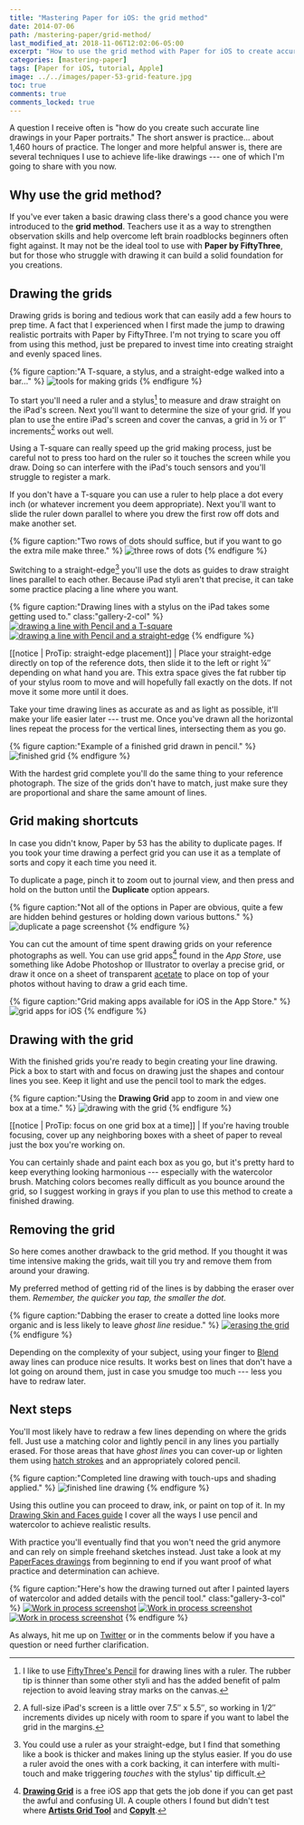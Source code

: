 ```yaml
---
title: "Mastering Paper for iOS: the grid method"
date: 2014-07-06
path: /mastering-paper/grid-method/
last_modified_at: 2018-11-06T12:02:06-05:00
excerpt: "How to use the grid method with Paper for iOS to create accurate line drawings and improve your work."
categories: [mastering-paper]
tags: [Paper for iOS, tutorial, Apple]
image: ../../images/paper-53-grid-feature.jpg
toc: true
comments: true
comments_locked: true
---
```


A question I receive often is "how do you create such accurate line drawings in your Paper portraits." The short answer is practice... about 1,460 hours of practice. The longer and more helpful answer is, there are several techniques I use to achieve life-like drawings --- one of which I'm going to share with you now.

## Why use the grid method?

If you've ever taken a basic drawing class there's a good chance you were introduced to the **grid method**. Teachers use it as a way to strengthen observation skills and help overcome left brain roadblocks beginners often fight against. It may not be the ideal tool to use with **Paper by FiftyThree**, but for those who struggle with drawing it can build a solid foundation for you creations.

## Drawing the grids

Drawing grids is boring and tedious work that can easily add a few hours to prep time. A fact that I experienced when I first made the jump to drawing realistic portraits with Paper by FiftyThree. I'm not trying to scare you off from using this method, just be prepared to invest time into creating straight and evenly spaced lines. 

{% figure caption:"A T-square, a stylus, and a straight-edge walked into a bar..." %}
![tools for making grids](../../images/paper-53-grid-tools.jpg)
{% endfigure %}

To start you'll need a ruler and a stylus[^pencil] to measure and draw straight on the iPad's screen. Next you'll want to determine the size of your grid. If you plan to use the entire iPad's screen and cover the canvas, a grid in ½ or 1″ increments[^increments] works out well.

[^pencil]: I like to use [FiftyThree's Pencil](http://www.amazon.com/gp/product/B00JP12300/ref=as_li_tl?ie=UTF8&camp=1789&creative=390957&creativeASIN=B00JP12300&linkCode=as2&tag=mademist-20&linkId=UNODSZKNUHXZJBE4) for drawing lines with a ruler. The rubber tip is thinner than some other styli and has the added benefit of palm rejection to avoid leaving stray marks on the canvas.

[^straightedge]: You could use a ruler as your straight-edge, but I find that something like a book is thicker and makes lining up the stylus easier. If you do use a ruler avoid the ones with a cork backing, it can interfere with multi-touch and make triggering *touches* with the stylus' tip difficult.

[^increments]: A full-size iPad's screen is a little over 7.5″ x 5.5″, so working in 1/2″ increments divides up nicely with room to spare if you want to label the grid in the margins.

Using a T-square can really speed up the grid making process, just be careful not to press too hard on the ruler so it touches the screen while you draw. Doing so can interfere with the iPad's touch sensors and you'll struggle to register a mark.

If you don't have a T-square you can use a ruler to help place a dot every inch (or whatever increment you deem appropriate). Next you'll want to slide the ruler down parallel to where you drew the first row off dots and make another set.

{% figure caption:"Two rows of dots should suffice, but if you want to go the extra mile make three." %}
![three rows of dots](../../images/paper-53-grid-dots.jpg)
{% endfigure %}

Switching to a straight-edge[^straightedge] you'll use the dots as guides to draw straight lines parallel to each other. Because iPad styli aren't that precise, it can take some practice placing a line where you want.

{% figure caption:"Drawing lines with a stylus on the iPad takes some getting used to." class:"gallery-2-col" %}
[![drawing a line with Pencil and a T-square](../../images/paper-53-grid-t-square-600.jpg)](../../images/paper-53-grid-t-square-lg.jpg)
[![drawing a line with Pencil and a straight-edge](../../images/paper-53-grid-book-edge-600.jpg)](../../images/paper-53-grid-book-edge-lg.jpg)
{% endfigure %}

[[notice | ProTip: straight-edge placement]]
| Place your straight-edge directly on top of the reference dots, then slide it to the left or right ¼″ depending on what hand you are. This extra space gives the fat rubber tip of your stylus room to move and will hopefully fall exactly on the dots. If not move it some more until it does.

Take your time drawing lines as accurate as and as light as possible, it'll make your life easier later --- trust me. Once you've drawn all the horizontal lines repeat the process for the vertical lines, intersecting them as you go.

{% figure caption:"Example of a finished grid drawn in pencil." %}
![finished grid](../../images/paper-53-grid-finished.jpg)
{% endfigure %}

With the hardest grid complete you'll do the same thing to your reference photograph. The size of the grids don't have to match, just make sure they are proportional and share the same amount of lines.

## Grid making shortcuts

In case you didn't know, Paper by 53 has the ability to duplicate pages. If you took your time drawing a perfect grid you can use it as a template of sorts and copy it each time you need it.

To duplicate a page, pinch it to zoom out to journal view, and then press and hold on the <i class="fa fa-plus-circle"></i> button until the **Duplicate** option appears.

{% figure caption:"Not all of the options in Paper are obvious, quite a few are hidden behind gestures or holding down various buttons." %}
![duplicate a page screenshot](../../images/paper-53-grid-duplicate-page.jpg)
{% endfigure %}

You can cut the amount of time spent drawing grids on your reference photographs as well. You can use grid apps[^apps] found in the *App Store*, use something like Adobe Photoshop or Illustrator to overlay a precise grid, or draw it once on a sheet of transparent [acetate](http://www.amazon.com/gp/product/B002544NHA/ref=as_li_tl?ie=UTF8&camp=1789&creative=390957&creativeASIN=B002544NHA&linkCode=as2&tag=mademist-20&linkId=Y2BDW34WIVVBAZGF) to place on top of your photos without having to draw a grid each time.

[^apps]: [**Drawing Grid**](https://itunes.apple.com/us/app/drawing-grid/id500885379?mt=8) is a free iOS app that gets the job done if you can get past the awful and confusing UI. A couple others I found but didn't test where [**Artists Grid Tool**](https://itunes.apple.com/us/app/artists-grid-tool/id402430398?mt=8) and [**CopyIt**](https://itunes.apple.com/us/app/copyit-grid-drawing-method/id377185812?mt=8).

{% figure caption:"Grid making apps available for iOS in the App Store." %}
![grid apps for iOS](../../images/paper-53-grid-apps.jpg)
{% endfigure %}

## Drawing with the grid

With the finished grids you're ready to begin creating your line drawing. Pick a box to start with and focus on drawing just the shapes and contour lines you see. Keep it light and use the pencil tool to mark the edges.

{% figure caption:"Using the **Drawing Grid** app to zoom in and view one box at a time." %}
![drawing with the grid](../../images/paper-53-grid-method-drawing.jpg)
{% endfigure %}

[[notice | ProTip: focus on one grid box at a time]]
| If you're having trouble focusing, cover up any neighboring boxes with a sheet of paper to reveal just the box you're working on.

You can certainly shade and paint each box as you go, but it's pretty hard to keep everything looking harmonious --- especially with the watercolor brush. Matching colors becomes really difficult as you bounce around the grid, so I suggest working in grays if you plan to use this method to create a finished drawing.

## Removing the grid

So here comes another drawback to the grid method. If you thought it was time intensive making the grids, wait till you try and remove them from around your drawing.

My preferred method of getting rid of the lines is by dabbing the eraser over them. *Remember, the quicker you tap, the smaller the dot.*

{% figure caption:"Dabbing the eraser to create a dotted line looks more organic and is less likely to leave *ghost line* residue." %}
[![erasing the grid](../../images/paper-53-grid-removing-lines-900.jpg)](../../images/paper-53-grid-removing-lines-lg.jpg)
{% endfigure %}

Depending on the complexity of your subject, using your finger to [Blend](/mastering-paper/pencil-first-look/) away lines can produce nice results. It works best on lines that don't have a lot going on around them, just in case you smudge too much --- less you have to redraw later.

## Next steps

You'll most likely have to redraw a few lines depending on where the grids fell. Just use a matching color and lightly pencil in any lines you partially erased. For those areas that have *ghost lines* you can cover-up or lighten them using [hatch strokes](/mastering-paper/basics/#painting-with-pencil) and an appropriately colored pencil.

{% figure caption:"Completed line drawing with touch-ups and shading applied." %}
![finished line drawing](../../images/paper-53-grid-finished-line-drawing.jpg)
{% endfigure %}

Using this outline you can proceed to draw, ink, or paint on top of it. In my [Drawing Skin and Faces guide](/mastering-paper/drawing-faces/) I cover all the ways I use pencil and watercolor to achieve realistic results. 

With practice you'll eventually find that you won't need the grid anymore and can rely on simple freehand sketches instead. Just take a look at my [PaperFaces drawings](/paperfaces/) from beginning to end if you want proof of what practice and determination can achieve.

{% figure caption:"Here's how the drawing turned out after I painted layers of watercolor and added details with the pencil tool." class:"gallery-3-col" %}
[![Work in process screenshot](../../images/paperfaces-makenna-s-process-3-600.jpg)](../../images/paperfaces-makenna-s-process-3-lg.jpg)
[![Work in process screenshot](../../images/paperfaces-makenna-s-process-4-600.jpg)](../../images/paperfaces-makenna-s-process-4-lg.jpg)
[![Work in process screenshot](../../images/paperfaces-makenna-s-600.jpg)](../../images/paperfaces-makenna-s.jpg)
{% endfigure %}

As always, hit me up on [Twitter](https://twitter.com/mmistakes) or in the comments below if you have a question or need further clarification.
